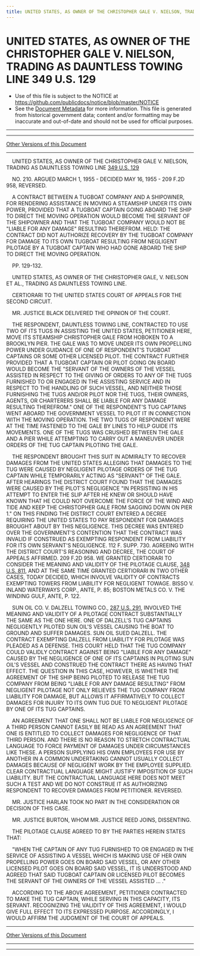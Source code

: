 ```yaml
---
title: UNITED STATES, AS OWNER OF THE CHRISTOPHER GALE V. NIELSON, TRADING AS DAUNTLESS TOWING LINE 349 U.S. 129
---
```


# UNITED STATES, AS OWNER OF THE CHRISTOPHER GALE V. NIELSON, TRADING AS DAUNTLESS TOWING LINE 349 U.S. 129

* Use of this file is subject to the NOTICE at https://github.com/publicdocs/notice/blob/master/NOTICE
* See the [Document Metadata](../../../index.md) for more information.
  This file is generated from historical government data; content and/or formatting may be inaccurate and out-of-date and should not be used for official purposes.

----------
----------

[Other Versions of this Document](https://publicdocs.github.io/go/links?ns=uslm-x&ref=%2Fus%2Fcourts%2Fscotus%2FusReporter%2F349%2F129)

----------

    UNITED STATES, AS OWNER OF THE CHRISTOPHER GALE V. NIELSON, TRADING AS DAUNTLESS TOWING LINE [349 U.S. 129][/us/courts/scotus/usReporter/349/129]

    NO. 210.  ARGUED MARCH 1, 1955 - DECIDED MAY 16, 1955 - 209 F.2D 958, REVERSED.

    A CONTRACT BETWEEN A TUGBOAT COMPANY AND A SHIPOWNER, FOR RENDERING ASSISTANCE IN MOVING A STEAMSHIP UNDER ITS OWN POWER, PROVIDED THAT A TUGBOAT CAPTAIN GOING ABOARD THE SHIP TO DIRECT THE MOVING OPERATION WOULD BECOME THE SERVANT OF THE SHIPOWNER AND THAT THE TUGBOAT COMPANY WOULD NOT BE "LIABLE FOR ANY DAMAGE" RESULTING THEREFROM.  HELD:  THE CONTRACT DID NOT AUTHORIZE RECOVERY BY THE TUGBOAT COMPANY FOR DAMAGE TO ITS OWN TUGBOAT RESULTING FROM NEGLIGENT PILOTAGE BY A TUGBOAT CAPTAIN WHO HAD GONE ABOARD THE SHIP TO DIRECT THE MOVING OPERATION.

    PP. 129-132.

    UNITED STATES, AS OWNER OF THE CHRISTOPHER GALE, V. NIELSON ET AL., TRADING AS DAUNTLESS TOWING LINE.

    CERTIORARI TO THE UNITED STATES COURT OF APPEALS FOR THE SECOND CIRCUIT.

    MR. JUSTICE BLACK DELIVERED THE OPINION OF THE COURT.

    THE RESPONDENT, DAUNTLESS TOWING LINE, CONTRACTED TO USE TWO OF ITS TUGS IN ASSISTING THE UNITED STATES, PETITIONER HERE, MOVE ITS STEAMSHIP CHRISTOPHER GALE FROM HOBOKEN TO A BROOKLYN PIER.  THE GALE WAS TO MOVE UNDER ITS OWN PROPELLING POWER UNDER GUIDANCE OF ONE OF RESPONDENT'S TUGBOAT CAPTAINS OR SOME OTHER LICENSED PILOT.  THE CONTRACT FURTHER PROVIDED THAT A TUGBOAT CAPTAIN OR PILOT GOING ON BOARD WOULD BECOME THE "SERVANT OF THE OWNERS OF THE VESSEL ASSISTED IN RESPECT TO THE GIVING OF ORDERS TO ANY OF THE TUGS FURNISHED TO OR ENGAGED IN THE ASSISTING SERVICE AND IN RESPECT TO THE HANDLING OF SUCH VESSEL, AND NEITHER THOSE FURNISHING THE TUGS AND/OR PILOT NOR THE TUGS, THEIR OWNERS, AGENTS, OR CHARTERERS SHALL BE LIABLE FOR ANY DAMAGE RESULTING THEREFROM."  ONE OF THE RESPONDENT'S TUG CAPTAINS WENT ABOARD THE GOVERNMENT VESSEL TO PILOT IT IN CONNECTION WITH THE MOVING OPERATION.  THE TWO TUGS OF RESPONDENT WERE AT THE TIME FASTENED TO THE GALE BY LINES TO HELP GUIDE ITS MOVEMENTS.  ONE OF THE TUGS WAS CRUSHED BETWEEN THE GALE AND A PIER WHILE ATTEMPTING TO CARRY OUT A MANEUVER UNDER ORDERS OF THE TUG CAPTAIN PILOTING THE GALE.

    THE RESPONDENT BROUGHT THIS SUIT IN ADMIRALTY TO RECOVER DAMAGES FROM THE UNITED STATES ALLEGING THAT DAMAGES TO THE TUG WERE CAUSED BY NEGLIGENT PILOTAGE ORDERS OF THE TUG CAPTAIN WHILE TEMPORARILY ACTING AS "SERVANT" OF THE GALE.  AFTER HEARINGS THE DISTRICT COURT FOUND THAT THE DAMAGES WERE CAUSED BY THE PILOT'S NEGLIGENCE "IN PERSISTING IN HIS ATTEMPT TO ENTER THE SLIP AFTER HE KNEW OR SHOULD HAVE KNOWN THAT HE COULD NOT OVERCOME THE FORCE OF THE WIND AND TIDE AND KEEP THE CHRISTOPHER GALE FROM SAGGING DOWN ON PIER 1."  ON THIS FINDING THE DISTRICT COURT ENTERED A DECREE REQUIRING THE UNITED STATES TO PAY RESPONDENT FOR DAMAGES BROUGHT ABOUT BY THIS NEGLIGENCE.  THIS DECREE WAS ENTERED OVER THE GOVERNMENT'S CONTENTION THAT THE CONTRACT WAS INVALID IF CONSTRUED AS EXEMPTING RESPONDENT FROM LIABILITY FOR ITS OWN SERVANT'S NEGLIGENCE.  112 F. SUPP. 730.  AGREEING WITH THE DISTRICT COURT'S REASONING AND DECREE, THE COURT OF APPEALS AFFIRMED.  209 F.2D 958.  WE GRANTED CERTIORARI TO CONSIDER THE MEANING AND VALIDITY OF THE PILOTAGE CLAUSE, [348 U.S. 811][/us/courts/scotus/usReporter/348/811], AND AT THE SAME TIME GRANTED CERTIORARI IN TWO OTHER CASES, TODAY DECIDED, WHICH INVOLVE VALIDITY OF CONTRACTS EXEMPTING TOWERS FROM LIABILITY FOR NEGLIGENT TOWAGE.  BISSO V. INLAND WATERWAYS CORP., ANTE, P. 85; BOSTON METALS CO. V. THE WINDING GULF, ANTE, P. 122.

    SUN OIL CO. V. DALZELL TOWING CO., [287 U.S. 291][/us/courts/scotus/usReporter/287/291], INVOLVED THE MEANING AND VALIDITY OF A PILOTAGE CONTRACT SUBSTANTIALLY THE SAME AS THE ONE HERE.  ONE OF DALZELL'S TUG CAPTAINS NEGLIGENTLY PILOTED SUN OIL'S VESSEL CAUSING THE BOAT TO GROUND AND SUFFER DAMAGES.  SUN OIL SUED DALZELL.  THE CONTRACT EXEMPTING DALZELL FROM LIABILITY FOR PILOTAGE WAS PLEADED AS A DEFENSE.  THIS COURT HELD THAT THE TUG COMPANY COULD VALIDLY CONTRACT AGAINST BEING "LIABLE FOR ANY DAMAGE" CAUSED BY THE NEGLIGENCE OF ONE OF ITS CAPTAINS IN PILOTING SUN OIL'S VESSEL AND CONSTRUED THE CONTRACT THERE AS HAVING THAT EFFECT.  THE QUESTION IN THIS CASE, HOWEVER, IS WHETHER THE AGREEMENT OF THE SHIP BEING PILOTED TO RELEASE THE TUG COMPANY FROM BEING "LIABLE FOR ANY DAMAGE RESULTING" FROM NEGLIGENT PILOTAGE NOT ONLY RELIEVES THE TUG COMPANY FROM LIABILITY FOR DAMAGE, BUT ALLOWS IT AFFIRMATIVELY TO COLLECT DAMAGES FOR INJURY TO ITS OWN TUG DUE TO NEGLIGENT PILOTAGE BY ONE OF ITS TUG CAPTAINS.

    AN AGREEMENT THAT ONE SHALL NOT BE LIABLE FOR NEGLIGENCE OF A THIRD PERSON CANNOT EASILY BE READ AS AN AGREEMENT THAT ONE IS ENTITLED TO COLLECT DAMAGES FOR NEGLIGENCE OF THAT THIRD PERSON.  AND THERE IS NO REASON TO STRETCH CONTRACTUAL LANGUAGE TO FORCE PAYMENT OF DAMAGES UNDER CIRCUMSTANCES LIKE THESE.  A PERSON SUPPLYING HIS OWN EMPLOYEES FOR USE BY ANOTHER IN A COMMON UNDERTAKING CANNOT USUALLY COLLECT DAMAGES BECAUSE OF NEGLIGENT WORK BY THE EMPLOYEE SUPPLIED.  CLEAR CONTRACTUAL LANGUAGE MIGHT JUSTIFY IMPOSITION OF SUCH LIABILITY.  BUT THE CONTRACTUAL LANGUAGE HERE DOES NOT MEET SUCH A TEST AND WE DO NOT CONSTRUE IT AS AUTHORIZING RESPONDENT TO RECOVER DAMAGES FROM PETITIONER.  REVERSED.

    MR. JUSTICE HARLAN TOOK NO PART IN THE CONSIDERATION OR DECISION OF THIS CASE.

    MR. JUSTICE BURTON, WHOM MR. JUSTICE REED JOINS, DISSENTING.

    THE PILOTAGE CLAUSE AGREED TO BY THE PARTIES HEREIN STATES THAT:

    "WHEN THE CAPTAIN OF ANY TUG FURNISHED TO OR ENGAGED IN THE SERVICE OF ASSISTING A VESSEL WHICH IS MAKING USE OF HER OWN PROPELLING POWER GOES ON BOARD SAID VESSEL, OR ANY OTHER LICENSED PILOT GOES ON BOARD SAID VESSEL, IT IS UNDERSTOOD AND AGREED THAT SAID TUGBOAT CAPTAIN OR LICENSED PILOT BECOMES THE SERVANT OF THE OWNERS OF THE VESSEL ASSISTED ...  ."

    ACCORDING TO THE ABOVE AGREEMENT, PETITIONER CONTRACTED TO MAKE THE TUG CAPTAIN, WHILE SERVING IN THIS CAPACITY, ITS SERVANT.  RECOGNIZING THE VALIDITY OF THIS AGREEMENT, I WOULD GIVE FULL EFFECT TO ITS EXPRESSED PURPOSE.  ACCORDINGLY, I WOULD AFFIRM THE JUDGMENT OF THE COURT OF APPEALS.

----------

[Other Versions of this Document](https://publicdocs.github.io/go/links?ns=uslm-x&ref=%2Fus%2Fcourts%2Fscotus%2FusReporter%2F349%2F129)

----------
----------

[/us/courts/scotus/usReporter/349/129]: https://publicdocs.github.io/go/links?ns=uslm-x&ref=%2Fus%2Fcourts%2Fscotus%2FusReporter%2F349%2F129
[/us/courts/scotus/usReporter/348/811]: https://publicdocs.github.io/go/links?ns=uslm-x&ref=%2Fus%2Fcourts%2Fscotus%2FusReporter%2F348%2F811
[/us/courts/scotus/usReporter/287/291]: https://publicdocs.github.io/go/links?ns=uslm-x&ref=%2Fus%2Fcourts%2Fscotus%2FusReporter%2F287%2F291


